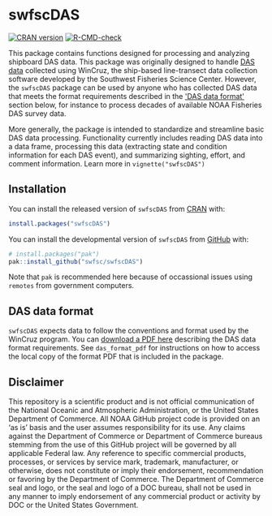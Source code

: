 # swfscDAS

<!-- badges: start -->

[![CRAN version](https://www.r-pkg.org/badges/version/swfscDAS)](https://cran.r-project.org/package=swfscDAS)
[![R-CMD-check](https://github.com/swfsc/swfscDAS/actions/workflows/R-CMD-check.yaml/badge.svg)](https://github.com/swfsc/swfscDAS/actions/workflows/R-CMD-check.yaml)
<!-- badges: end -->

This package contains functions designed for processing and analyzing shipboard DAS data. This package was originally designed to handle [DAS data](https://swfsc-publications.fisheries.noaa.gov/publications/TM/SWFSC/NOAA-TM-NMFS-SWFSC-305.PDF) collected using WinCruz, the ship-based line-transect data collection software developed by the Southwest Fisheries Science Center. However, the `swfscDAS` package can be used by anyone who has collected DAS data that meets the format requirements described in the ['DAS data format'](#DAS-data-format) section below, for instance to process decades of available NOAA Fisheries DAS survey data.

More generally, the package is intended to standardize and streamline basic DAS data processing. Functionality currently includes reading DAS data into a data frame, processing this data (extracting state and condition information for each DAS event), and summarizing sighting, effort, and comment information. Learn more in `vignette("swfscDAS")`

## Installation

You can install the released version of `swfscDAS` from [CRAN](https://CRAN.R-project.org) with:

``` r
install.packages("swfscDAS")
```

You can install the developmental version of `swfscDAS` from [GitHub](https://github.com) with:

``` r
# install.packages("pak")
pak::install_github("swfsc/swfscDAS")
```

Note that `pak` is recommended here because of occassional issues using `remotes` from government computers.

## DAS data format

`swfscDAS` expects data to follow the conventions and format used by the WinCruz program. You can [download a PDF here](https://github.com/swfsc/swfscDAS/blob/main/inst/DAS_Format.pdf) describing the DAS data format requirements. See `das_format_pdf` for instructions on how to access the local copy of the format PDF that is included in the package.

## Disclaimer

This repository is a scientific product and is not official communication of the National Oceanic and Atmospheric Administration, or the United States Department of Commerce. All NOAA GitHub project code is provided on an ‘as is’ basis and the user assumes responsibility for its use. Any claims against the Department of Commerce or Department of Commerce bureaus stemming from the use of this GitHub project will be governed by all applicable Federal law. Any reference to specific commercial products, processes, or services by service mark, trademark, manufacturer, or otherwise, does not constitute or imply their endorsement, recommendation or favoring by the Department of Commerce. The Department of Commerce seal and logo, or the seal and logo of a DOC bureau, shall not be used in any manner to imply endorsement of any commercial product or activity by DOC or the United States Government.
